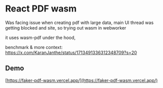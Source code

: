 # React PDF wasm

Was facing issue when creating pdf with large data, main UI thread was getting blocked and site, so trying out wasm in webworker

it uses wasm-pdf under the hood, 


benchmark & more context: https://x.com/KaranJanthe/status/1713491336312348709?s=20


## Demo
 [https://faker-pdf-wasm.vercel.app/](https://faker-pdf-wasm.vercel.app/)

